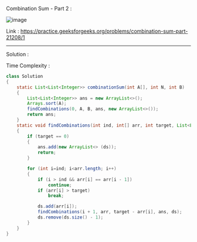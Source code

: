 Combination Sum - Part 2 :

![image](https://user-images.githubusercontent.com/23376002/166632359-b3c2e024-90cd-4bca-9f04-e1b7bebc9d2d.png)


Link : https://practice.geeksforgeeks.org/problems/combination-sum-part-21208/1


----------------------------------------------------------------------------------------------------------------------------------------------------


Solution : 

Time Complexity :


```java
class Solution
{
    static List<List<Integer>> combinationSum(int A[], int N, int B)
    {
        List<List<Integer>> ans = new ArrayList<>();
        Arrays.sort(A);
        findCombinations(0, A, B, ans, new ArrayList<>());
        return ans;
    }
    static void findCombinations(int ind, int[] arr, int target, List<List<Integer>> ans, List<Integer> ds) 
    {
        if (target == 0) 
        {
            ans.add(new ArrayList<> (ds));
            return;
        }

        for (int i=ind; i<arr.length; i++) 
        {
            if (i > ind && arr[i] == arr[i - 1]) 
                continue;
            if (arr[i] > target) 
                break;

            ds.add(arr[i]);
            findCombinations(i + 1, arr, target - arr[i], ans, ds);
            ds.remove(ds.size() - 1);
        }
    }
}
```



